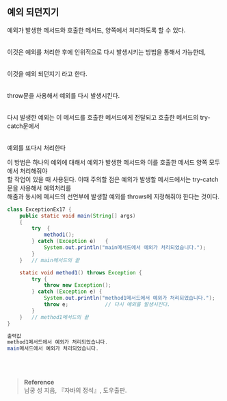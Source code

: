 ## 예외 되던지기

예외가 발생한 메서드와 호출한 메서드, 양쪽에서 처리하도록 할 수 있다.

<br/>이것은 예외를 처리한 후에 인위적으로 다시 발생시키는 방법을 통해서 가능한데,

<br/>이것을 예외 되던지기 라고 한다.

<br/>throw문을 사용해서 예외를 다시 발생시킨다.

<br/>다시 발생한 예외는 이 메서드를 호출한 메서드에게 전달되고 호출한 메서드의 try-catch문에서

<br/>예외를 또다시 처리한다

이 방법은 하나의 예외에 대해서 예외가 발생한 메서드와 이를 호출한 메서드 양쪽 모두에서 처리해줘야 <br/>할 작업이 있을 때 사용된다. 이때 주의할 점은 예외가 발생할 메서드에서는 try-catch문을 사용해서 예외처리를 <br/>해줌과 동시에 메서드의 선언부에 발생할 예외를 throws에 지정해줘야 한다는 것이다.

```java
class ExceptionEx17 {
	public static void main(String[] args) 
	{
		try  {
			method1();		
		} catch (Exception e)	{
			System.out.println("main메서드에서 예외가 처리되었습니다.");
		}
	}	// main메서드의 끝

	static void method1() throws Exception {
		try {
			throw new Exception();
		} catch (Exception e) {
			System.out.println("method1메서드에서 예외가 처리되었습니다.");
			throw e;			// 다시 예외를 발생시킨다.
		}
	}	// method1메서드의 끝
}

출력값
method1메서드에서 예외가 처리되었습니다.
main메서드에서 예외가 처리되었습니다.
```


<br/><br/>

>**Reference**
><br/>남궁 성 지음, 『자바의 정석』, 도우출판.
